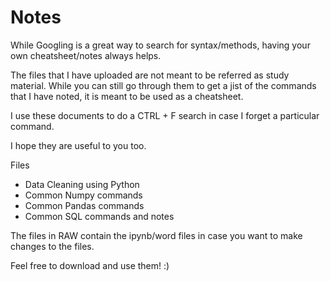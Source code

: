 # Notes

While Googling is a great way to search for syntax/methods, having your own cheatsheet/notes always helps.

The files that I have uploaded are not meant to be referred as study material. While you can still go through them to get a jist of the commands that I have noted, it is meant to be used as a cheatsheet.

I use these documents to do a CTRL + F search in case I forget a particular command.

I hope they are useful to you too.

Files
- Data Cleaning using Python
- Common Numpy commands
- Common Pandas commands
- Common SQL commands and notes

The files in RAW contain the ipynb/word files in case you want to make changes to the files.

Feel free to download and use them! :)
